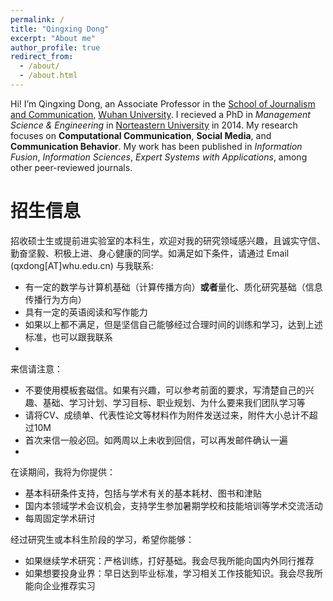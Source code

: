 ```yaml
---
permalink: /
title: "Qingxing Dong"
excerpt: "About me"
author_profile: true
redirect_from: 
  - /about/
  - /about.html
---
```

Hi! I’m Qingxing Dong, an Associate Professor in the [School of Journalism and Communication](http://journal.whu.edu.cn/en/index), [Wuhan University](https://en.whu.edu.cn/). I recieved a PhD in *Management Science & Engineering* in [Norteastern University](http://english.neu.edu.cn/) in 2014. My research focuses on **Computational Communication**, **Social Media**, and **Communication Behavior**. My work has been published in *Information Fusion*, *Information Sciences*, *Expert Systems with Applications*,  among other peer-reviewed journals.  

# 招生信息

 招收硕士生或提前进实验室的本科生，欢迎对我的研究领域感兴趣，且诚实守信、勤奋坚毅、积极上进、身心健康的同学。如满足如下条件，请通过 Email (qxdong[AT]whu.edu.cn) 与我联系:
- 有一定的数学与计算机基础（计算传播方向）**或者**量化、质化研究基础（信息传播行为方向）
- 具有一定的英语阅读和写作能力
- 如果以上都不满足，但是坚信自己能够经过合理时间的训练和学习，达到上述标准，也可以跟我联系
- 
来信请注意：
- 不要使用模板套磁信。如果有兴趣，可以参考前面的要求，写清楚自己的兴趣、基础、学习计划、学习目标、职业规划、为什么要来我们团队学习等
- 请将CV、成绩单、代表性论文等材料作为附件发送过来，附件大小总计不超过10M
- 首次来信一般必回。如两周以上未收到回信，可以再发邮件确认一遍
- 
在读期间，我将为你提供：
- 基本科研条件支持，包括与学术有关的基本耗材、图书和津贴
- 国内本领域学术会议机会，支持学生参加暑期学校和技能培训等学术交流活动
- 每周固定学术研讨

经过研究生或本科生阶段的学习，希望你能够：
- 如果继续学术研究：严格训练，打好基础。我会尽我所能向国内外同行推荐
- 如果想要投身业界：早日达到毕业标准，学习相关工作技能知识。我会尽我所能向企业推荐实习 


